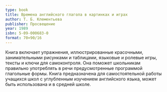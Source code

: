 ```yaml
---
type: book
title: Времена английского глагола в картинках и играх
author: Т. Б. Клементьева
publisher: Просвещение
year: 1989
isbn: 5-09-000683-0
format: 70×90/16
---
```


Книга включает упражнения, иллюстрированные красочными, занимательными рисунками и таблицами, языковые и ролевые игры, тексты и ключи для самоконтроля. Она поможет школьникам правильно употреблять в речи предусмотренные программой глагольные формы. Книга предназначена для самостоятельной работы учащихся школ с углубленным изучением английского языка, может быть использована и в средней школе.
